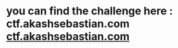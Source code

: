 # you can find the challenge here : ctf.akashsebastian.com [ctf.akashsebastian.com](http://ctf.akashsebastian.com)
